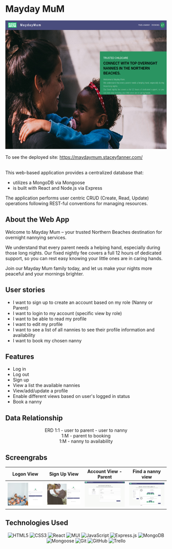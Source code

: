 # Mayday MuM

<div align="center">

  <img src="./public/homepage.png" width="700" height="400">

</div>

To see the deployed site: https://maydaymum.staceyfanner.com/

<div align="center">

</div>

<div align="left">
<br>
This web-based application provides a centralized database that: 

- utilizes a MongoDB via Mongoose
- is built with React and Node.js via Express


The application performs user centric CRUD (Create, Read, Update) operations following REST-ful conventions for managing resources.

## About the Web App

Welcome to Mayday Mum – your trusted Northern Beaches destination for overnight nannying services. 

We understand that every parent needs a helping hand, especially during those long nights. Our fixed nightly fee covers a full 12 hours of dedicated support, so you can rest easy knowing your little ones are in caring hands. 

Join our Mayday Mum family today, and let us make your nights more peaceful and your mornings brighter.

## User stories
- I want to sign up to create an account based on my role (Nanny or Parent)
- I want to login to my account (specific view by role)
- I want to be able to read my profile
- I want to edit my profile
- I want to see a list of all nannies to see their profile information and availability 
- I want to book my chosen nanny

## Features
- Log in 
- Log out
- Sign up
- View a list the available nannies
- View/add/update a profile
- Enable different views based on user's logged in status
- Book a nanny
</div>

<div align="left">

## Data Relationship
<div align="center">
ERD 
<!-- <br>
<img src="./public/images/datav2.png" width="400" height="400">
<br> -->
1:1
- user to parent
- user to nanny
<br>
1:M
- parent to booking
<br>
1:M
- nanny to availability   
</div>


</div>

<div align="left">

## Screengrabs
| Logon View                                                                     | Sign Up View                                                                                    | Account View - Parent                                                                       | Find a nanny view                                                    |
| ------------------------------------------------------------------------------ | ------------------------------------------------------------------------------------------------ | ------------------------------------------------------------------------------------- | ---------------------------------------------------------------------- |
| <img src="./public/logon.png" title="Logon page"> | <img src="./public/signup.png" title="Sign up page" /> | <img src="./public/account_page.png" title="Account view page" /> | <img src="./public/nanny.png" title="Find a nanny page" /> |

<div align="left">

## Technologies Used

<div align="center">

![HTML5](https://img.shields.io/badge/-HTML5-05122A?style=flat&logo=html5)
![CSS3](https://img.shields.io/badge/-CSS3-05122A?style=flat&logo=css3)
![React](https://img.shields.io/badge/-React-05122A?style=flat&logo=react)
![MUI](https://img.shields.io/badge/-MUI-05122A?style=flat&logo=MUI)
![JavaScript](https://img.shields.io/badge/-JavaScript-05122A?style=flat&logo=javascript)
![Express.js](https://img.shields.io/badge/-Express.js-05122A?style=flat&logo=express)
![MongoDB](https://img.shields.io/badge/-MongoDB-05122A?style=flat&logo=mongodb)
![Mongoose](https://img.shields.io/badge/-Mongoose-05122A?style=flat&logo=mongoose)
![Git](https://img.shields.io/badge/-Git-05122A?style=flat&logo=git)
![GitHub](https://img.shields.io/badge/-GitHub-05122A?style=flat&logo=github)
![Trello](https://img.shields.io/badge/-Trello-05122A?style=flat&logo=trello)

</div>

</div>
